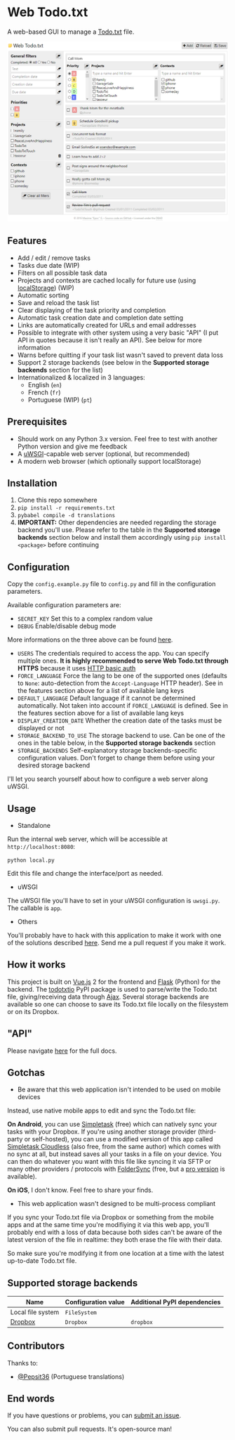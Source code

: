 # Web Todo.txt

A web-based GUI to manage a [Todo.txt](http://todotxt.com/) file.

<p align="center">
  <img src="https://github.com/EpocDotFr/webtodotxt/raw/master/screenshot.png">
</p>

## Features

  - Add / edit / remove tasks
  - Tasks due date (WIP)
  - Filters on all possible task data
  - Projects and contexts are cached locally for future use (using [localStorage](https://en.wikipedia.org/wiki/Web_storage#localStorage)) (WIP)
  - Automatic sorting
  - Save and reload the task list
  - Clear displaying of the task priority and completion
  - Automatic task creation date and completion date setting
  - Links are automatically created for URLs and email addresses
  - Possible to integrate with other system using a very basic "API" (I put API in quotes because it isn't really an API). See below for more information
  - Warns before quitting if your task list wasn't saved to prevent data loss
  - Support 2 storage backends (see below in the **Supported storage backends** section for the list)
  - Internationalized & localized in 3 languages:
    - English (`en`)
    - French (`fr`)
    - Portuguese (WIP) (`pt`)

## Prerequisites

  - Should work on any Python 3.x version. Feel free to test with another Python version and give me feedback
  - A [uWSGI](https://uwsgi-docs.readthedocs.io/en/latest/)-capable web server (optional, but recommended)
  - A modern web browser (which optionally support localStorage)

## Installation

  1. Clone this repo somewhere
  2. `pip install -r requirements.txt`
  3. `pybabel compile -d translations`
  4. **IMPORTANT:** Other dependencies are needed regarding the storage backend you'll use. Please refer to the table in the **Supported storage backends** section below and install them accordingly using `pip install <package>` before continuing

## Configuration

Copy the `config.example.py` file to `config.py` and fill in the configuration parameters.

Available configuration parameters are:

  - `SECRET_KEY` Set this to a complex random value
  - `DEBUG` Enable/disable debug mode

More informations on the three above can be found [here](http://flask.pocoo.org/docs/0.12/config/#builtin-configuration-values).

  - `USERS` The credentials required to access the app. You can specify multiple ones. **It is highly recommended to serve Web Todo.txt through HTTPS** because it uses [HTTP basic auth](https://en.wikipedia.org/wiki/Basic_access_authentication)
  - `FORCE_LANGUAGE` Force the lang to be one of the supported ones (defaults to `None`: auto-detection from the `Accept-Language` HTTP header). See in the features section above for a list of available lang keys
  - `DEFAULT_LANGUAGE` Default language if it cannot be determined automatically. Not taken into account if `FORCE_LANGUAGE` is defined. See in the features section above for a list of available lang keys
  - `DISPLAY_CREATION_DATE` Whether the creation date of the tasks must be displayed or not
  - `STORAGE_BACKEND_TO_USE` The storage backend to use. Can be one of the ones in the table below, in the **Supported storage backends** section
  - `STORAGE_BACKENDS` Self-explanatory storage backends-specific configuration values. Don't forget to change them before using your desired storage backend

I'll let you search yourself about how to configure a web server along uWSGI.

## Usage

  - Standalone

Run the internal web server, which will be accessible at `http://localhost:8080`:

```
python local.py
```

Edit this file and change the interface/port as needed.

  - uWSGI

The uWSGI file you'll have to set in your uWSGI configuration is `uwsgi.py`. The callable is `app`.

  - Others

You'll probably have to hack with this application to make it work with one of the solutions described [here](http://flask.pocoo.org/docs/0.12/deploying/). Send me a pull request if you make it work.

## How it works

This project is built on [Vue.js](http://vuejs.org/) 2 for the frontend and [Flask](http://flask.pocoo.org/) (Python) for
the backend. The [todotxtio](https://github.com/EpocDotFr/todotxtio) PyPI package is used to parse/write the Todo.txt file,
giving/receiving data through [Ajax](https://en.wikipedia.org/wiki/Ajax_(programming)). Several storage backends
are available so one can choose to save its Todo.txt file locally on the filesystem or on its Dropbox.

## "API"

Please navigate [here](https://github.com/EpocDotFr/webtodotxt/blob/master/api.md) for the full docs.

## Gotchas

  - Be aware that this web application isn't intended to be used on mobile devices

Instead, use native mobile apps to edit and sync the Todo.txt file:

**On Android**, you can use [Simpletask](https://play.google.com/store/apps/details?id=nl.mpcjanssen.todotxtholo&hl=en)
(free) which can natively sync your tasks with your Dropbox. If you're using another storage provider (third-party or
self-hosted), you can use a modified version of this app called [Simpletask Cloudless](https://play.google.com/store/apps/details?id=nl.mpcjanssen.simpletask&hl=en)
(also free, from the same author) which comes with no sync at all, but instead saves all your tasks in a file on your
device. You can then do whatever you want with this file like syncing it via SFTP or many other providers / protocols
with [FolderSync](https://play.google.com/store/apps/details?id=dk.tacit.android.foldersync.lite&hl=en) (free, but a
[pro version](https://play.google.com/store/apps/details?id=dk.tacit.android.foldersync.full&hl=en) is available).

**On iOS**, I don't know. Feel free to share your finds.

  - This web application wasn't designed to be multi-process compliant

If you sync your Todo.txt file via Dropbox or something from the mobile apps and at the same time you're modifiying it via
this web app, you'll probably end with a loss of data because both sides can't be aware of the latest version of the file
in realtime: they both erase the file with their data.

So make sure you're modifying it from one location at a time with the latest up-to-date Todo.txt file.

## Supported storage backends

| Name | Configuration value | Additional PyPI dependencies |
|------|---------------------|------------------------------|
| Local file system | `FileSystem` |  |
| [Dropbox](https://www.dropbox.com/) | `Dropbox` | `dropbox` |

## Contributors

Thanks to:

  - [@Pepsit36](https://github.com/Pepsit36) (Portuguese translations)

## End words

If you have questions or problems, you can [submit an issue](https://github.com/EpocDotFr/webtodotxt/issues).

You can also submit pull requests. It's open-source man!
